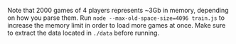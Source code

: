 Note that 2000 games of 4 players represents ~3Gb in memory, depending on how you parse them.
Run ``node --max-old-space-size=4096 train.js`` to increase the memory limit in order to load more games at once.
Make sure to extract the data located in ``./data`` before running.